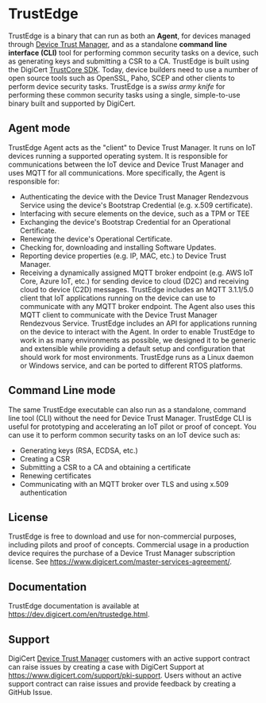 # TrustEdge
TrustEdge is a binary that can run as both an **Agent**, for devices managed through [Device Trust Manager](https://www.digicert.com/device-trust-manager), and as a standalone **command line interface (CLI)** tool for performing common security tasks on a device, such as generating keys and submitting a CSR to a CA. TrustEdge is built using the DigiCert [TrustCore SDK](https://www.digicert.com/iot/trustcore-sdk).
Today, device builders need to use a number of open source tools such as OpenSSL, Paho, SCEP and other clients to perform device security tasks. TrustEdge is a *swiss army knife* for performing these common security tasks using a single, simple-to-use binary built and supported by DigiCert.
## Agent mode
TrustEdge Agent acts as the "client" to Device Trust Manager. It runs on IoT devices running a supported operating system. It is responsible for communications between the IoT device and Device Trust Manager and uses MQTT for all communications. 
More specifically, the Agent is responsible for:
- Authenticating the device with the Device Trust Manager Rendezvous Service using the device's Bootstrap Credential (e.g. x.509 certificate).
- Interfacing with secure elements on the device, such as a TPM or TEE
- Exchanging the device's Bootstrap Credential for an Operational Certificate.
- Renewing the device's Operational Certificate.
- Checking for, downloading and installing Software Updates.
- Reporting device properties (e.g. IP, MAC, etc.) to Device Trust Manager.
- Receiving a dynamically assigned MQTT broker endpoint (e.g. AWS IoT Core, Azure IoT, etc.) for sending device to cloud (D2C) and receiving cloud to device (C2D) messages.
TrustEdge includes an MQTT 3.1.1/5.0 client that IoT applications running on the device can use to communicate with any MQTT broker endpoint. The Agent also uses this MQTT client to communicate with the Device Trust Manager Rendezvous Service.
TrustEdge includes an API for applications running on the device to interact with the Agent.
In order to enable TrustEdge to work in as many environments as possible, we designed it to be generic and extensible while providing a default setup and configuration that should work for most environments. 
TrustEdge runs as a Linux daemon or Windows service, and can be ported to different RTOS platforms.
## Command Line mode
The same TrustEdge executable can also run as a standalone, command line tool (CLI) without the need for Device Trust Manager. TrustEdge CLI is useful for prototyping and accelerating an IoT pilot or proof of concept. You can use it to perform common security tasks on an IoT device such as: 
- Generating keys (RSA, ECDSA, etc.) 
- Creating a CSR
- Submitting a CSR to a CA and obtaining a certificate
- Renewing certificates
- Communicating with an MQTT broker over TLS and using x.509 authentication
## License
TrustEdge is free to download and use for non-commercial purposes, including pilots and proof of concepts. Commercial usage in a production device requires the purchase of a Device Trust Manager subscription license. See https://www.digicert.com/master-services-agreement/. 
## Documentation
TrustEdge documentation is available at https://dev.digicert.com/en/trustedge.html.
## Support
DigiCert [Device Trust Manager](https://www.digicert.com/device-trust-manager) customers with an active support contract can raise issues by creating a case with DigiCert Support at https://www.digicert.com/support/pki-support. 
Users without an active support contract can raise issues and provide feedback by creating a GitHub Issue. 